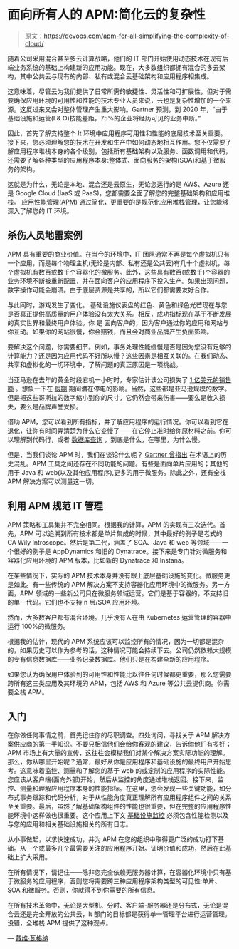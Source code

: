 # 面向所有人的 APM:简化云的复杂性

> 原文：<https://devops.com/apm-for-all-simplifying-the-complexity-of-cloud/>

随着公司采用混合甚至多云计算战略，他们的 IT 部门开始使用动态技术在现有后端业务系统的基础上构建新的应用功能。现在，大多数组织都拥有混合的多云架构，其中公共云与现有的内部、私有或混合云基础架构和应用程序相集成。

这意味着，尽管云为我们提供了日常所需的敏捷性、灵活性和可扩展性，但对于需要确保应用环境的可用性和性能的技术专业人员来说，云也是复杂性增加的一个来源。这反过来又会对整体管理产生重大影响。Gartner 预测，到 2020 年，“由于基础设施和运营(I & O)技能差距，75%的企业将经历可见的业务中断。”

因此，首先了解支持整个 It 环境中应用程序可用性和性能的底层技术至关重要。接下来，您必须理解您的技术在开发和生产中如何动态地相互作用。您不仅需要了解应用程序堆栈本身的各个级别，包括所有基础架构以及服务、函数调用和代码，还需要了解各种类型的应用程序本身:整体式、面向服务的架构(SOA)和基于微服务的架构。

这就是为什么，无论是本地、混合还是云原生，无论您运行的是 AWS、Azure 还是 Google Cloud (IaaS 或 PaaS)，您都需要全面了解您的完整基础架构和应用堆栈。 [应用性能管理(APM)](http://www.solarwinds.com/apmsuite) 通过简化，更重要的是规范化应用堆栈管理，让您能够深入了解您的 IT 环境。

## **杀伤人员地雷案例**

APM 具有重要的商业价值。在当今的环境中，IT 团队通常不再是每个虚拟机只有一个应用，而是每个物理主机(无论是内部、私有还是公共云)有几十个虚拟机，每个虚拟机有数百或数千个容器化的微服务。此外，这些具有数百(或数千)个容器的业务环境不断被重新配置，并在面向客户的应用程序下投入生产。如果出现问题，数字操作可能会崩溃。由于底层资源是共享的，所以它们都需要友好合作。

与此同时，游戏发生了变化。 基础设施仪表盘的红色、黄色和绿色光芒现在与您是否真正提供高质量的用户体验没有太大关系。相反，成功指标现在基于不断发展的真实世界和最终用户体验。你 是 面向客户的，因为客户通过你的应用和网站与你互动。如果你的网站很慢，你会赔钱，而且会对商业品牌产生负面影响。

要解决这个问题，你需要细节。例如，事务处理性能缓慢是否是因为您没有足够的计算能力？还是因为应用代码不好所以慢？这些因素是相互关联的。在我们动态、共享和虚拟化的一切环境中，了解问题的真正原因是一项挑战。

当亚马逊在去年的黄金时段宕机一小时时，专家估计该公司损失了 [1 亿美元的销售额](https://www.businessinsider.com/amazon-prime-day-website-issues-cost-it-millions-in-lost-sales-2018-7) 。想象一下在 [假期](https://royal.pingdom.com/web-application-monitoring-best-practices-during-peak-online-shopping/) 期间潜在停电的影响。当然，这些都是亚马逊规模的数字。但是把这些哥斯拉的数字缩小到你的尺寸，它仍然会带来伤害——要么是收入损失，要么是品牌声誉受损。

借助 APM，您可以看到所有指标，并了解应用程序的运行情况。你可以看到它在退化，让你有时间弄清楚为什么它变慢了——在它停止准时给你原材料之前。你可以理解到代码行，或者 [数据库查询](https://www.appoptics.com/database-performance-tuning) ，到底是什么，在哪里，为什么慢。

但是，当我们谈论 APM 时，我们在谈论什么呢？ [Gartner 曾指出](https://blogs.gartner.com/jonah-kowall/2014/02/14/application-monitoring-is-not-application-performance-monitoring-apm/) 在术语上的历史混乱。APM 工具之间还存在不同功能的问题。有些是面向单片应用的；其他的用于 Java 和 web(以及其他应用程序),更多的用于微服务。除此之外，还有全栈 APM 解决方案可以测量这一切。

## **利用 APM 规范 IT 管理**

APM 策略和工具集并不完全相同。根据我的计算，APM 的实现有三次迭代。首先，APM 可以追溯到所有技术都是单片集成的时候，其中最好的例子是老式的 CA Wily Introscope。然后是第二代，涵盖了 SOA、Java 和 web 等领域——一个很好的例子是 AppDynamics 和旧的 Dynatrace。接下来是专门针对微服务和容器化应用环境的 APM 版本，比如新的 Dynatrace 和 Instana。

在某些情况下，实际的 APM 技术本身并没有跟上底层基础设施的变化。微服务更是如此。有一些传统的 APM 解决方案不支持容器化应用环境中的微服务。另一方面，APM 领域的一些新公司只在微服务领域运营。它们是基于容器的，不支持旧的单一代码。它们也不支持 n 层/SOA 应用环境。

然而，大多数客户都有混合环境。几乎没有人在由 Kubernetes 运营管理的容器中运行 100%的微服务。

根据我的估计，现代的 APM 系统应该可以监控所有的情况，因为一切都是混杂的，如果历史可以作为参考的话，这种情况可能会持续下去。公司仍然依赖大规模的专有信息数据库——业务记录数据库。他们只是在构建全新的应用程序。

如果您认为确保用户体验到的可用性和性能比以往任何时候都更重要，那么您需要跨所有这三类应用及其环境的 APM，包括 AWS 和 Azure 等公共云提供商。你需要全栈 APM。

## **入门**

在你做任何事情之前，首先记住你的尽职调查。四处询问，寻找关于 APM 解决方案供应商的第一手知识。不要只相信他们会给你客观的建议，告诉你他们有多好；APM 市场上有大量的宣传，这往往会模糊我们对某个解决方案实际功能的理解。那么，你从哪里开始呢？通常，最好从你是应用程序和基础设施的最终用户开始思考。这意味着监控、测量和了解您的基于 web 的或定制的应用程序的实际性能。您应该从客户端(面向外部)开始，然后从监控的角度通过堆栈返回。接下来，监控、测量和理解应用程序本身的性能指标。在这里，您会发现一些关键功能，如分布式事务跟踪和代码分析，对于从性能角度真正理解所有应用程序组件之间的关系至关重要。最后，虽然了解基础架构组件的性能也很重要，但在完整的应用程序性能环境中这样做也很重要。这个应用上下文 [基础设施监控](https://www.appoptics.com/infrastructure-monitoring) 必须包含性能检测以及与您的应用和相关基础设施相关的所有日志。

从小事做起，以求快速成功，并为 APM 在您的组织中取得更广泛的成功打下基础。从一个或最多几个最需要关注的应用程序开始。证明价值和成功，然后在此基础上扩大采用。

在所有情况下，请记住——除非您完全依赖无服务器计算，在容器化环境中只有基于微服务的应用程序，否则您将需要跨三种应用程序架构类型的可见性:单片、SOA 和微服务。否则，你就得不到你需要的所有信息。

在所有技术革命中，无论是大型机、分时、客户端-服务器还是分布式，无论是混合云还是完全开放的公共云，It 部门的目标都是获得单一管理平台进行运营管理。没错，全堆栈 APM 提供了这种观点。

— [戴维·瓦格纳](https://devops.com/author/david-wagner/)